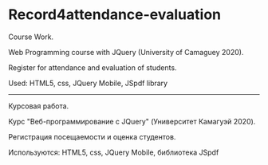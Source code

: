 # Record4attendance-evaluation

Course Work. 

Web Programming course with JQuery (University of Camaguey 2020).

Register for attendance and evaluation of students. 

Used: HTML5, css, JQuery Mobile, JSpdf library

-------------------------------------------------------------------------------------------
Курсовая работа.

Курс "Веб-программирование с JQuery" (Университет Камагуэй 2020).

Регистрация посещаемости и оценка студентов.

Используются: HTML5, css, JQuery Mobile, библиотека JSpdf
